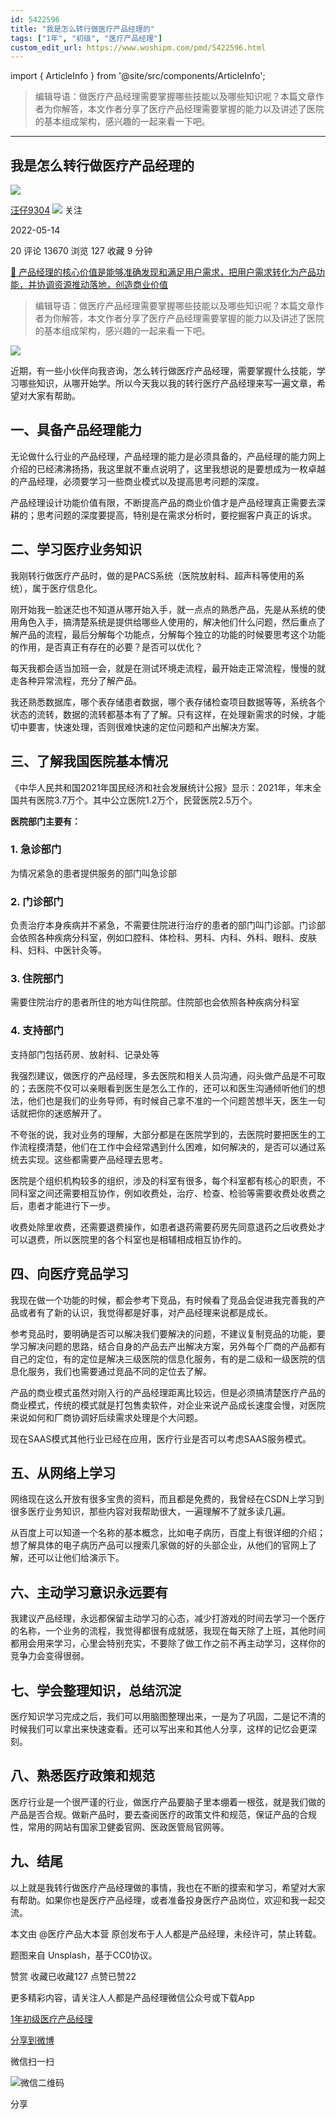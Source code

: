 ```yaml
---
id: 5422596
title: "我是怎么转行做医疗产品经理的"
tags: ["1年", "初级", "医疗产品经理"]
custom_edit_url: https://www.woshipm.com/pmd/5422596.html
---
```

import { ArticleInfo } from '@site/src/components/ArticleInfo';

<ArticleInfo
    author="汪仔9304"
    authorLink="https://www.woshipm.com/u/154507"
    published="2022-05-14"
    views={13670}
    comments={20}
    collects={127}
/>

> 编辑导语：做医疗产品经理需要掌握哪些技能以及哪些知识呢？本篇文章作者为你解答，本文作者分享了医疗产品经理需要掌握的能力以及讲述了医院的基本组成架构，感兴趣的一起来看一下吧。

---

## 我是怎么转行做医疗产品经理的

[![](https://static.woshipm.com/APP_U_202207_20220703210030_9351.jpeg?imageView2/1/w/72/h/72/q/100)](https://www.woshipm.com/u/154507)

[汪仔9304](https://www.woshipm.com/u/154507) ![](https://static.woshipm.com/tag/1121_1@2x.png) 关注

2022-05-14

20 评论 13670 浏览 127 收藏 9 分钟

[🔗 产品经理的核心价值是能够准确发现和满足用户需求，把用户需求转化为产品功能，并协调资源推动落地，创造商业价值](https://ke.qidianla.com/courses/90pm)

> 编辑导语：做医疗产品经理需要掌握哪些技能以及哪些知识呢？本篇文章作者为你解答，本文作者分享了医疗产品经理需要掌握的能力以及讲述了医院的基本组成架构，感兴趣的一起来看一下吧。

![](https://image.woshipm.com/wp-files/2022/05/RcQU8KmSVxHQhAmnDywc.jpg)

近期，有一些小伙伴向我咨询，怎么转行做医疗产品经理，需要掌握什么技能，学习哪些知识，从哪开始学。所以今天我以我的转行医疗产品经理来写一遍文章，希望对大家有帮助。

## 一、具备产品经理能力

无论做什么行业的产品经理，产品经理的能力是必须具备的，产品经理的能力网上介绍的已经沸沸扬扬，我这里就不重点说明了，这里我想说的是要想成为一枚卓越的产品经理，必须要学习一些商业模式以及提高思考问题的深度。

产品经理设计功能价值有限，不断提高产品的商业价值才是产品经理真正需要去深耕的；思考问题的深度要提高，特别是在需求分析时，要挖掘客户真正的诉求。

## 二、学习医疗业务知识

我刚转行做医疗产品时，做的是PACS系统（医院放射科、超声科等使用的系统），属于医疗信息化。

刚开始我一脸迷茫也不知道从哪开始入手，就一点点的熟悉产品，先是从系统的使用角色入手，搞清楚系统是提供给哪些人使用的，解决他们什么问题，然后重点了解产品的流程，最后分解每个功能点，分解每个独立的功能的时候要思考这个功能的作用，是否真正有存在的必要？是否可以优化？

每天我都会适当加班一会，就是在测试环境走流程，最开始走正常流程，慢慢的就走各种异常流程，充分了解产品。

我还熟悉数据库，哪个表存储患者数据，哪个表存储检查项目数据等等，系统各个状态的流转，数据的流转都基本有了了解。只有这样，在处理新需求的时候，才能切中要害，快速处理，否则很难快速的定位问题和产出解决方案。

## 三、了解我国医院基本情况

《中华人民共和国2021年国民经济和社会发展统计公报》显示：2021年，年末全国共有医院3.7万个。其中公立医院1.2万个，民营医院2.5万个。

**医院部门主要有：**

### 1\. 急诊部门

为情况紧急的患者提供服务的部门叫急诊部

### 2\. 门诊部门

负责治疗本身疾病并不紧急，不需要住院进行治疗的患者的部门叫门诊部。门诊部会依照各种疾病分科室，例如口腔科、体检科、男科、内科、外科、眼科、皮肤科、妇科、中医针灸等。

### 3\. 住院部门

需要住院治疗的患者所住的地方叫住院部。住院部也会依照各种疾病分科室

### 4\. 支持部门

支持部门包括药房、放射科、记录处等

我强烈建议，做医疗的产品经理，多去医院和相关人员沟通，闷头做产品是不可取的；去医院不仅可以亲眼看到医生是怎么工作的，还可以和医生沟通倾听他们的想法，他们也是我们的业务导师，有时候自己拿不准的一个问题苦想半天，医生一句话就把你的迷惑解开了。

不夸张的说，我对业务的理解，大部分都是在医院学到的，去医院时要把医生的工作流程摸清楚，他们在工作中会经常遇到什么困难，如何解决的，是否可以通过系统去实现。这些都需要产品经理去思考。

医院是个组织机构较多的组织，涉及的科室有很多，每个科室都有核心的职责，不同科室之间还需要相互协作，例如收费处，治疗、检查、检验等需要收费处收费之后，患者才能进行下一步。

收费处除里收费，还需要退费操作，如患者退药需要药房先同意退药之后收费处才可以退费，所以医院里的各个科室也是相辅相成相互协作的。

## 四、向医疗竞品学习

我现在做一个功能的时候，都会参考下竞品，有时候看了竞品会促进我完善我的产品或者有了新的认识，我觉得都是好事，对产品经理来说都是成长。

参考竞品时，要明确是否可以解决我们要解决的问题，不建议复制竞品的功能，要学习解决问题的思路，结合自身的产品去产出解决方案，另外每个厂商的产品都有自己的定位，有的定位是解决三级医院的信息化服务，有的是二级和一级医院的信息化服务，我们也需要通过竞品不同的定位去了解。

产品的商业模式虽然对刚入行的产品经理距离比较远，但是必须搞清楚医疗产品的商业模式，传统的模式就是打包售卖软件，对企业来说产品成长速度会慢，对医院来说如何和厂商协调好后续需求处理是个大问题。

现在SAAS模式其他行业已经在应用，医疗行业是否可以考虑SAAS服务模式。

## 五、从网络上学习

网络现在这么开放有很多宝贵的资料，而且都是免费的，我曾经在CSDN上学习到很多医疗业务知识，那些内容对我帮助很大，一遍理解不了就多读几遍。

从百度上可以知道一个名称的基本概念，比如电子病历，百度上有很详细的介绍；想了解具体的电子病历产品可以搜索几家做的好的头部企业，从他们的官网上了解，还可以让他们给演示下。

## 六、主动学习意识永远要有

我建议产品经理，永远都保留主动学习的心态，减少打游戏的时间去学习一个医疗的名称，一个业务的流程，我觉得都很有成就感，我现在每天除了上班，其他时间都用会用来学习，心里会特别充实，不要除了做工作之前不再主动学习，这样你的竞争力会变得很弱。

## 七、学会整理知识，总结沉淀

医疗知识学习完成之后，我们可以用脑图整理出来，一是为了巩固，二是记不清的时候我们可以拿出来快速查看。还可以写出来和其他人分享，这样的记忆会更深刻。

## 八、熟悉医疗政策和规范

医疗行业是一个很严谨的行业，做医疗产品要脑子里本绷着一根弦，就是我们做的产品是否合规。做新产品时，要去查阅医疗的政策文件和规范，保证产品的合规性，常用的网站有国家卫健委官网、医政医管局官网等。

## 九、结尾

以上就是我转行做医疗产品经理做的事情，我也在不断的摸索和学习，希望对大家有帮助。如果你也是医疗产品经理，或者准备投身医疗产品岗位，欢迎和我一起交流。

本文由 @医疗产品大本营 原创发布于人人都是产品经理，未经许可，禁止转载。

题图来自 Unsplash，基于CC0协议。

赞赏 收藏已收藏127 点赞已赞22

更多精彩内容，请关注人人都是产品经理微信公众号或下载App

[1年](https://www.woshipm.com/tag/1%e5%b9%b4)[初级](https://www.woshipm.com/tag/%e5%88%9d%e7%ba%a7)[医疗产品经理](https://www.woshipm.com/tag/%e5%8c%bb%e7%96%97%e4%ba%a7%e5%93%81%e7%bb%8f%e7%90%86)

[分享到微博](https://service.weibo.com/share/share.php?appkey=2775287854&title=我是怎么转行做医疗产品经理的&url=https://www.woshipm.com/pmd/5422596.html&pic=https://image.woshipm.com/wp-files/2022/05/RcQU8KmSVxHQhAmnDywc.jpg)

微信扫一扫

![微信二维码](https://api.pwmqr.com/qrcode/create/?url=https://www.woshipm.com/pmd/5422596.html)

分享